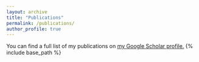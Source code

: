 ```yaml
---
layout: archive
title: "Publications"
permalink: /publications/
author_profile: true
---
```

You can find a full list of my publications on <u><a href="https://scholar.google.com/citations?hl=en&user=RZbspgIAAAAJ&view_op=list_works&sortby=pubdate">my Google Scholar profile</a>.</u>
{% include base_path %}
